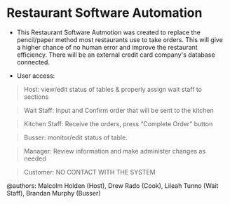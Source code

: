 # Restaurant Software Automation
- This Restaurant Software Autmotion was created to replace the pencil/paper method most restaurants use to take orders. This will give a higher chance of no human error and improve the restaurant efficiency. There will be an external credit card company's database connected. 

- User access:
> Host: view/edit status of tables & properly assign wait staff to sections 

>Wait Staff: Input and Confirm order that will be sent to the kitchen

>Kitchen Staff: Receive the orders, press “Complete Order” button

>Busser: monitor/edit status of table.

>Manager: Review information and make administer changes as needed 

>Customer: NO CONTACT WITH THE SYSTEM

@authors: Malcolm Holden (Host), Drew Rado (Cook), Lileah Tunno (Wait Staff), Brandan Murphy (Busser)

